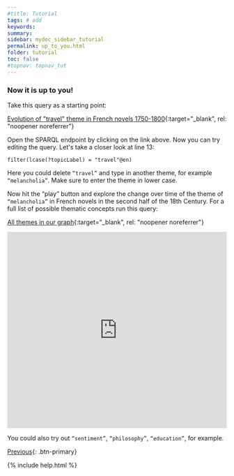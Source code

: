 ```yaml
---
#title: Tutorial
tags: # add
keywords:
summary:
sidebar: mydoc_sidebar_tutorial
permalink: up_to_you.html
folder: tutorial
toc: false
#topnav: topnav_tut
---
```


### **Now it is up to you!**

Take this query as a starting point:

[Evolution of "travel" theme in French novels 1750-1800](https://tinyurl.com/2a5ar4zg){:target="\_blank", rel: "noopener noreferrer"}

Open the SPARQL endpoint by clicking on the link above. Now you can try editing the query. Let's take a closer look at line 13:

<code>filter(lcase(?topicLabel) = "travel"@en)</code>

Here you could delete <code>“travel”</code> and type in another theme, for example <code>“melancholia”</code>. Make sure to enter the theme in lower case.

Now hit the “play” button and explore the change over time of the theme of <code>“melancholia”</code> in French novels in the second half of the 18th Century. For a full list of possible thematic concepts run this query:

[All themes in our graph](https://tinyurl.com/28wyuswn){:target="\_blank", rel: "noopener noreferrer"}

<p><iframe  style="width:100%;max-width:100%;height:450px" frameborder="0" allowfullscreen src="https://tinyurl.com/28wyuswn" referrerpolicy="origin" sandbox="allow-scripts allow-same-origin allow-popups allow-forms"></iframe></p>

You could also try out <code>“sentiment”</code>, <code>“philosophy”</code>, <code>“education”</code>, for example.

[Previous](./comparing.html){: .btn-primary}

{% include help.html %}
